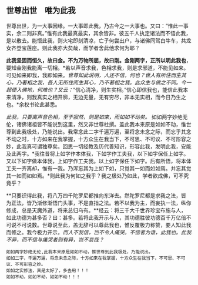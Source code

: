 ##  世尊出世　唯为此我

世尊出世，为一大事因缘。一大事即此我，乃古今之一大事也。又曰：“惟此一事实，余二则非真。”惟有此我最真最实，其余皆非。彼五千人执定诸法而不悟此我，是以散去。能悟此我，则火宅即刻清凉，亡子何尝出户，与诸佛同驾白牛车，共龙女齐登宝莲座。则此我亦大矣哉，而学者舍此他求何为耶？

**此我坚固而恒久，故曰金。不为万物所屈，故曰刚。金刚两字，正所以明此我也**，要知金刚我能离一切相。*若以声音求我，色相求我，则是求邪道，不能见如来。可见如来即我，我即如来。*世尊如此说明，人还不信，何也？世人有所住而生其心，乃著相之我，吾人无所住而生其心，乃不著相之我。此众生与佛之不同。今一超便入佛地，何难也？又云：*“信心清净，则生实相。”信心即信我也，能信此我本来清净，则我真实之相开廓，无边无量，无有穷尽，非本无实相，而今日乃生之也。*余权书论此甚悉。

*此我，只要离声音色相，至于寂然，则是如来，而如如不动矣。* 如如两字妙绝无伦，诸佛诸祖皆不能说到这里，然又非世尊杜撰。盖此我本来原是如如不动，惟世尊到此我极处，乃能说出。我常念此二字千遍万遍，至将念未念之际，而忘乎其念不动之时，十方如来在我掌握，十方众生在我当下，不可思、不可议、不可形容之妙，此我真可谓独尊矣。回思一切经教及历代善知识，形容此我，发明此我，安能及此两字。*我往昔将上如字作本体我，下如字作工夫我，以下如字保任上如字。又以下如字做本体我，上如字作工夫我。以上如字保任下如字。后有所悟，将本体工夫一齐离却，惟有一我。乃浑忘其为上如下如，只觉其一如而如如焉。并忘其觉其一如而如如焉。*则此我为何如之我乎？我之极处乃如此，学者欲成佛，可不究竟乎？

**只要识得此我，将八万四千陀罗尼都推向东洋去。然陀罗尼都是求我之法，皆为正法，皆乃渐修渐悟门头事，不是直指之法。若不以我为主，而妄执一法，纵你修成，总是天魔外道，将来总归乌有。**经云：将三千大千世界珍宝布施与人，如此功德为甚多否？曰：甚多。若将此我开示与人，其功德胜彼功德百千万亿倍不可说不可说数。世尊说至此，盖无辞可以尊此我也，惟反覆极力称赞，要人知此我而修之。我今极力开示，*而人不我信，岂不令人痛哭。不信者为谁，此我也。此我不异，而不信与痛哭者则有异，岂不哀哉？*

```yang
如如两字妙绝无伦,此我本来原是如如不动，惟世尊到此我极处，乃能说出。
如如二字，千遍万遍，将念未念之际，十方如来在我掌握，十方众生在我当下，不可思、不可议、不可形容之妙。
如如之实修法，真是太好了，多去用！！！
如如不动，如如不动，如如不动！！！
```

